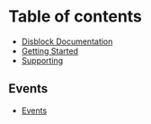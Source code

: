 # Table of contents

* [Disblock Documentation](README.md)
* [Getting Started](getting-started.md)
* [Supporting](supporting.md)

## Events

* [Events](events/events.md)
